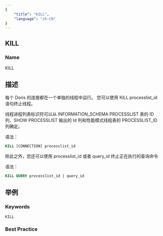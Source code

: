 ```yaml
---
{
    "title": "KILL",
    "language": "zh-CN"
}
---
```


## KILL

### Name

KILL

## 描述

每个 Doris 的连接都在一个单独的线程中运行。 您可以使用 KILL processlist_id 语句终止线程。

线程进程列表标识符可以从 INFORMATION_SCHEMA PROCESSLIST 表的 ID 列、SHOW PROCESSLIST 输出的 Id 列和性能模式线程表的 PROCESSLIST_ID 列确定。 

语法：

```sql
KILL [CONNECTION] processlist_id
```

除此之外，您还可以使用 processlist_id 或者 query_id 终止正在执行的查询命令

语法：

```sql
KILL QUERY processlist_id | query_id
```



## 举例

### Keywords

    KILL

### Best Practice

